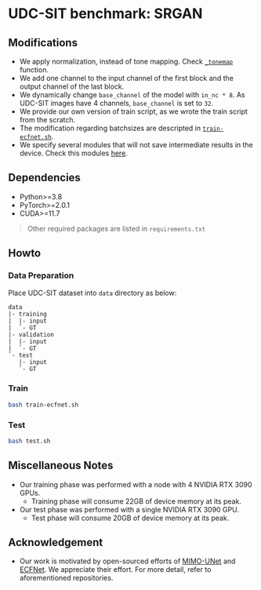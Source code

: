 # UDC-SIT benchmark: SRGAN

## Modifications

+ We apply normalization, instead of tone mapping. Check [`_tonemap`](datasets/dataset_pairs_npy.py) function.
+ We add one channel to the input channel of the first block and the output channel of the last block.
+ We dynamically change `base_channel` of the model with `in_nc * 8`. As UDC-SIT images have 4 channels, `base_channel` is set to `32`.
+ We provide our own version of train script, as we wrote the train script from the scratch.
+ The modification regarding batchsizes are descripted in [`train-ecfnet.sh`](train-ecfnet.sh).
+ We specify several modules that will not save intermediate results in the device. Check this modules [here](train.py).

## Dependencies

+ Python>=3.8
+ PyTorch>=2.0.1
+ CUDA>=11.7

> Other required packages are listed in `requirements.txt`

## Howto

### Data Preparation

Place UDC-SIT dataset into `data` directory as below:

```plain
data
|- training
|  |- input
|  `- GT
|- validation
|  |- input
|  `- GT
`- test
   |- input
   `- GT
```

### Train

```bash
bash train-ecfnet.sh
```

### Test

```bash
bash test.sh
```

## Miscellaneous Notes

+ Our training phase was performed with a node with 4 NVIDIA RTX 3090 GPUs.
  + Training phase will consume 22GB of device memory at its peak.
+ Our test phase was performed with a single NVIDIA RTX 3090 GPU.
  + Test phase will consume 20GB of device memory at its peak.

## Acknowledgement

+ Our work is motivated by open-sourced efforts of [MIMO-UNet](https://github.com/chosj95/MIMO-UNet)
and [ECFNet](https://github.com/zhuyr97/ECFNet). We appreciate their effort.
For more detail, refer to aforementioned repositories.
